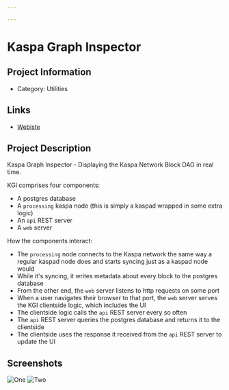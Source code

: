 ```yaml
---

---
```

# Kaspa Graph Inspector

## Project Information
<!---
Feel free to add/remove fields as you see fit.
--->
- Category: Utilities
## Links
- [Webiste](https://kgi.kaspad.net/)

## Project Description
Kaspa Graph Inspector - Displaying the Kaspa Network Block DAG in real time.

KGI comprises four components:

* A postgres database
* A `processing` kaspa node (this is simply a kaspad wrapped in some extra logic)
* An `api` REST server
* A `web` server

How the components interact:

* The `processing` node connects to the Kaspa network the same way a regular kaspad node does and starts syncing just as a kaspad node would
* While it's syncing, it writes metadata about every block to the postgres database
* From the other end, the `web` server listens to http requests on some port
* When a user navigates their browser to that port, the `web` server serves the KGI clientside logic, which includes the UI
* The clientside logic calls the `api` REST server every so often
* The `api` REST server queries the postgres database and returns it to the clientside
* The clientside uses the response it received from the `api` REST server to update the UI

## Screenshots
![One](https://i.imgur.com/cBwEnFp.png)
![Two](https://i.imgur.com/bFrqPBX.png)
